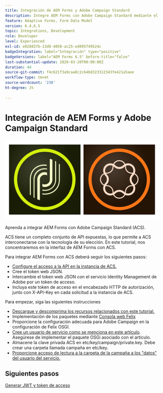 ```yaml
---
title: Integración de AEM Forms y Adobe Campaign Standard
description: Integre AEM Forms con Adobe Campaign Standard mediante el modelo de datos de formulario de AEM Forms para recuperar información del perfil de la campaña de ACS, etc.
feature: Adaptive Forms, Form Data Model
version: 6.4,6.5
topic: Integrations, Development
role: Developer
level: Experienced
exl-id: e028837b-13d8-4058-ac25-ed095f49524c
badgeIntegration: label="Integración" type="positive"
badgeVersions: label="AEM Forms 6.5" before-title="false"
last-substantial-update: 2020-03-20T00:00:00Z
duration: 44
source-git-commit: f4c621f3a9caa8c2c64b8323312343fe421a5aee
workflow-type: tm+mt
source-wordcount: '238'
ht-degree: 1%

---
```


# Integración de AEM Forms y Adobe Campaign Standard

![formsandcampaign](assets/helpx-cards-forms.png)

Aprenda a integrar AEM Forms con Adobe Campaign Standard (ACS).

ACS tiene un completo conjunto de API expuestas, lo que permite a ACS interconectarse con la tecnología de su elección. En este tutorial, nos concentraremos en la interfaz de AEM Forms con ACS.

Para integrar AEM Forms con ACS deberá seguir los siguientes pasos:

* [Configure el acceso a la API en la instancia de ACS.](https://experienceleague.adobe.com/docs/campaign-standard/using/working-with-apis/get-started-apis.html?lang=en)
* Cree el token web JSON.
* Intercambie el token web JSON con el servicio Identity Management de Adobe por un token de acceso.
* Incluya este token de acceso en el encabezado HTTP de autorización, junto con X-API-Key en cada solicitud a la instancia de ACS.

Para empezar, siga las siguientes instrucciones

* [Descargue y descomprima los recursos relacionados con este tutorial.](assets/aem-forms-and-acs-bundles.zip)
* Implementación de los paquetes mediante [Consola web Felix](http://localhost:4502/system/console/bundles)
* Proporcione la configuración adecuada para Adobe Campaign en la configuración de Felix OSGI.
* [Cree un usuario de servicio como se menciona en este artículo](/help/forms/adaptive-forms/service-user-tutorial-develop.md). Asegúrese de implementar el paquete OSGi asociado con el artículo.
* Almacene la clave privada ACS en etc/key/campaign/private.key. Debe crear una carpeta llamada campaña en etc/key.
* [Proporcione acceso de lectura a la carpeta de la campaña a los &quot;datos&quot; del usuario del servicio.](http://localhost:4502/useradmin)

## Siguientes pasos

[Generar JWT y token de acceso](partone.md)
